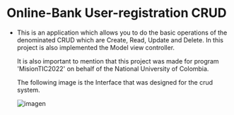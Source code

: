 # Online-Bank User-registration CRUD

- This is an application which allows you to do the basic operations of the denominated CRUD
  which are Create, Read, Update and Delete. In this project is also implemented the Model
  view controller.
  
  It is also important to mention that this project was made for program 'MisionTIC2022' on behalf
  of the National University of Colombia.
  
  The following image is the Interface that was designed for the crud system.
  
  
  ![imagen](https://user-images.githubusercontent.com/73200556/133773060-8acb3daf-ef20-415b-8524-733323dd8f53.png)

